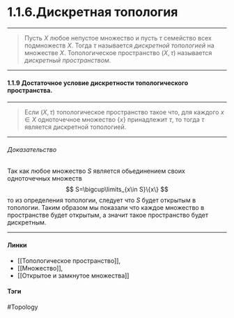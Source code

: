 # 1.1.6.Дискретная топология
***
>Пусть $X$ любое непустое множество и пусть $\tau$ семейство всех подмножеств $X$. Тогда $\tau$ называется *дискретной топологией* на множестве $X$. Топологическое пространство $(X,\tau)$ называется *дискретный пространством*.
***
#### 1.1.9 Достаточное условие дискретности топологического пространства.
***
>Если $(X,\tau)$ топологическое пространство такое что, для каждого $x\in X$ одноточечное множество $\{x\}$ принадлежит $\tau$, то тогда $\tau$ является дискретной топологией.
***
###### Доказательство
Так как любое множество $S$ является обьединением своих одноточечных множеств
$$
S=\bigcup\limits_{x\in S}\{x\}
$$
то из определения топологии, следует что $S$ будет открытым в топологии. Таким образом мы показали что каждое множество в пространстве будет открытым, а значит такое пространство будет дискретным.
***
#### Линки 
- [[Топологическое пространство]],
- [[Множество]],
- [[Открытое и замкнутое множества]]
#### Тэги 
 #Topology

